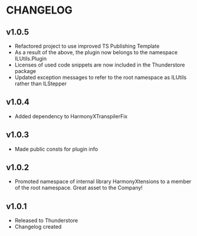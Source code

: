 # CHANGELOG  
  
## v1.0.5  
  
- Refactored project to use improved TS Publishing Template  
- As a result of the above, the plugin now belongs to the namespace ILUtils.Plugin  
- Licenses of used code snippets are now included in the Thunderstore package  
- Updated exception messages to refer to the root namespace as ILUtils rather than ILStepper  
  
## v1.0.4  
  
- Added dependency to HarmonyXTranspilerFix  
  
## v1.0.3  
  
- Made public consts for plugin info  
  
## v1.0.2  
  
- Promoted namespace of internal library HarmonyXtensions to a member of the root namespace. Great asset to the Company!  
  
## v1.0.1  
  
- Released to Thunderstore  
- Changelog created  
  